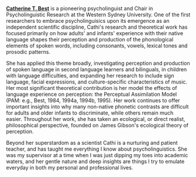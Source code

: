 [**Catherine T. Best**]() is a pioneering psycholinguist and Chair in Psycholinguistic Research at the Western Sydney University. One of the first researchers to embrace psycholinguisics upon its emergence as an independent scientific discipline, Cathi's research and theoretical work has focused primarily on how adults' and infants' experience with their native language shapes their perception and production of the phonological elements of spoken words, including consonants, vowels, lexical tones and prosodic patterns.

She has applied this theme broadly, investigating perception and production of spoken language in second language learners and bilinguals, in children with language difficulties, and expanding her research to include sign language, facial expressions, and culture-specific characteristics of music. Her most significant theoretical contribution is her model the effects of language experience on perception: the Perceptual Assimilation Model (PAM: e.g., Best, 1984, 1994a, 1994b, 1995). Her work continues to offer important insights into why many non-native phonetic contrasts are difficult for adults and older infants to discriminate, while others remain much easier. Throughout her work, she has taken an ecological, or direct realist, philosophical perspective, founded on James Gibson's ecological theory of perception.

Beyond her superstardom as a scientist Cathi is a nurturing and patient teacher, and has taught me everything I know about psycholinguistics. She was my supervisor at a time when I was just dipping my toes into academic waters, and her gentle nature and deep insights are things I try to emulate everyday in both my personal and professional lives.
